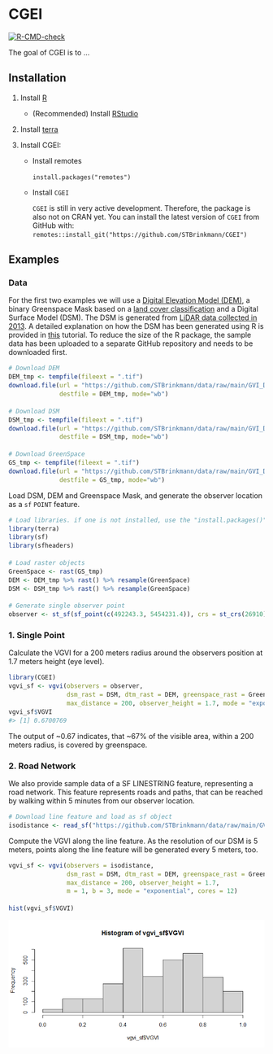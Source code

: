 
<!-- README.md is generated from README.Rmd. Please edit that file -->

# CGEI

<!-- badges: start -->

[![R-CMD-check](https://github.com/STBrinkmann/CGEI/actions/workflows/R-CMD-check.yaml/badge.svg)](https://github.com/STBrinkmann/CGEI/actions/workflows/R-CMD-check.yaml)

<!-- badges: end -->

The goal of CGEI is to …

## Installation

1.  Install [R](https://cran.r-project.org/)

    - (Recommended) Install
      [RStudio](https://www.rstudio.com/products/rstudio/download/)

2.  Install [terra](https://github.com/rspatial/terra)

3.  Install CGEI:

    - Install remotes

      `install.packages("remotes")`

    - Install `CGEI`

      `CGEI` is still in very active development. Therefore, the package
      is also not on CRAN yet. You can install the latest version of
      `CGEI` from GitHub with:  
      `remotes::install_git("https://github.com/STBrinkmann/CGEI")`

## Examples

### Data

For the first two examples we will use a [Digital Elevation Model
(DEM)](https://opendata.vancouver.ca/explore/dataset/digital-elevation-model),
a binary Greenspace Mask based on a [land cover
classification](http://www.metrovancouver.org/data) and a Digital
Surface Model (DSM). The DSM is generated from [LiDAR data collected in
2013](https://opendata.vancouver.ca/explore/dataset/lidar-2013/). A
detailed explanation on how the DSM has been generated using R is
provided in
[this](https://geobrinkmann.com/post/visible-greenness-exposure/)
tutorial. To reduce the size of the R package, the sample data has been
uploaded to a separate GitHub repository and needs to be downloaded
first.

``` r
# Download DEM
DEM_tmp <- tempfile(fileext = ".tif")
download.file(url = "https://github.com/STBrinkmann/data/raw/main/GVI_Data/GVI_DEM.tif",
              destfile = DEM_tmp, mode="wb")

# Download DSM
DSM_tmp <- tempfile(fileext = ".tif")
download.file(url = "https://github.com/STBrinkmann/data/raw/main/GVI_Data/GVI_DSM.tif",
              destfile = DSM_tmp, mode="wb")

# Download GreenSpace
GS_tmp <- tempfile(fileext = ".tif")
download.file(url = "https://github.com/STBrinkmann/data/raw/main/GVI_Data/GVI_GreenSpace.tif",
              destfile = GS_tmp, mode="wb")
```

Load DSM, DEM and Greenspace Mask, and generate the observer location as
a `sf` `POINT` feature.

``` r
# Load libraries. if one is not installed, use the "install.packages()" function
library(terra)
library(sf)
library(sfheaders)

# Load raster objects
GreenSpace <- rast(GS_tmp)
DEM <- DEM_tmp %>% rast() %>% resample(GreenSpace)
DSM <- DSM_tmp %>% rast() %>% resample(GreenSpace)

# Generate single observer point
observer <- st_sf(sf_point(c(492243.3, 5454231.4)), crs = st_crs(26910))
```

### 1. Single Point

Calculate the VGVI for a 200 meters radius around the observers position
at 1.7 meters height (eye level).

``` r
library(CGEI)
vgvi_sf <- vgvi(observers = observer, 
                dsm_rast = DSM, dtm_rast = DEM, greenspace_rast = GreenSpace, 
                max_distance = 200, observer_height = 1.7, mode = "exponential")
vgvi_sf$VGVI
#> [1] 0.6700769
```

The output of ~0.67 indicates, that ~67% of the visible area, within a
200 meters radius, is covered by greenspace.

### 2. Road Network

We also provide sample data of a SF LINESTRING feature, representing a
road network. This feature represents roads and paths, that can be
reached by walking within 5 minutes from our observer location.

``` r
# Download line feature and load as sf object
isodistance <- read_sf("https://github.com/STBrinkmann/data/raw/main/GVI_Data/isoline.gpkg")
```

Compute the VGVI along the line feature. As the resolution of our DSM is
5 meters, points along the line feature will be generated every 5
meters, too.

``` r
vgvi_sf <- vgvi(observers = isodistance, 
                dsm_rast = DSM, dtm_rast = DEM, greenspace_rast = GreenSpace, 
                max_distance = 200, observer_height = 1.7, 
                m = 1, b = 3, mode = "exponential", cores = 12)

hist(vgvi_sf$VGVI)
```

![](docs/VGVI_histogram.png)

